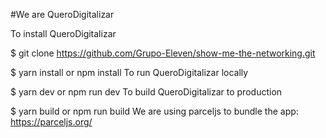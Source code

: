 #We are QueroDigitalizar

To install QueroDigitalizar

$ git clone https://github.com/Grupo-Eleven/show-me-the-networking.git

$ yarn install or npm install
To run QueroDigitalizar locally

$ yarn dev or npm run dev
To build QueroDigitalizar to production

$ yarn build or npm run build
We are using parceljs to bundle the app: https://parceljs.org/
